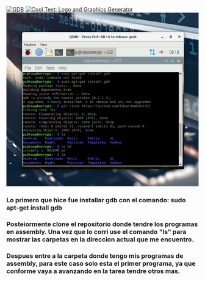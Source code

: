 <a href="https://cooltext.com"><img src="https://images.cooltext.com/5483422.png" width="163" height="85" alt="GDB" /></a>
<a href="http://cooltext.com" target="_top"><img src="https://cooltext.com/images/ct_pixel.gif" width="80" height="15" alt="Cool Text: Logo and Graphics Generator" border="0" /></a><br>
<img src="https://raw.githubusercontent.com/EduardoWhite/U2/main/a1.PNG">
### Lo primero que hice fue installar gdb con el comando: sudo apt-get install gdb
### Posteiormente clone el repositorio donde tendre los programas en assembly. Una vez que lo corri use el comando "ls" para mostrar las carpetas en la direccion actual que me encuentro.
### Despues entre a la carpeta donde tengo mis programas de assembly, para este caso solo esta el primer programa, ya que conforme vaya a avanzando en la tarea tendre otros mas.<br>
